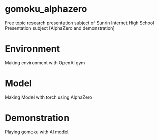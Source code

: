 # gomoku_alphazero
Free topic research presentation subject of Sunrin Internet High School Presentation subject [AlphaZero and demonstration]

# Environment
Making environment with OpenAI gym

# Model
Making Model with torch using AlphaZero

# Demonstration
Playing gomoku with AI model.